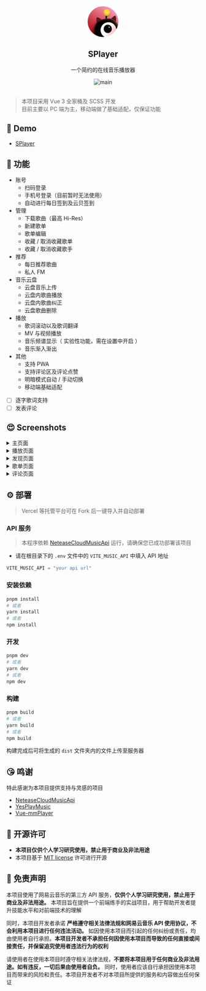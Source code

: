 <div align="center">
<img alt="logo" height="80" src="./public/images/logo/favicon.png" />
<h2>SPlayer</h2>
<p>一个简约的在线音乐播放器</p>
<img alt="main" src="./screenshots/main.png" />
</div>
<br />

> 本项目采用 Vue 3 全家桶及 SCSS 开发  
> 目前主要以 PC 端为主，移动端做了基础适配，仅保证功能

## 👀 Demo

- [SPlayer](https://music.imsyy.top/)

## 🎉 功能

- 账号
  - 扫码登录
  - 手机号登录（目前暂时无法使用）
  - 自动进行每日签到及云贝签到
- 管理
  - 下载歌曲（最高 Hi-Res）
  - 新建歌单
  - 歌单编辑
  - 收藏 / 取消收藏歌单
  - 收藏 / 取消收藏歌手
- 推荐
  - 每日推荐歌曲
  - 私人 FM
- 音乐云盘
  - 云盘音乐上传
  - 云盘内歌曲播放
  - 云盘内歌曲纠正
  - 云盘歌曲删除
- 播放
  - 歌词滚动以及歌词翻译
  - MV 与视频播放
  - 音乐频谱显示（ 实验性功能，需在设置中开启 ）
  - 音乐渐入渐出
- 其他
  - 支持 PWA
  - 支持评论区及评论点赞
  - 明暗模式自动 / 手动切换
  - 移动端基础适配

- [ ] 逐字歌词支持
- [ ] 发表评论

## 😍 Screenshots

<details>
<summary>主页面</summary>

![主页面](/screenshots/SPlayer%20-%20%E4%B8%BB%E9%A1%B5%E9%9D%A2.png)
</details>

<details>
<summary>播放页面</summary>

![播放页面](/screenshots/SPlayer%20-%20%E6%92%AD%E6%94%BE%E9%A1%B5%E9%9D%A2.png)
</details>

<details>
<summary>发现页面</summary>

![发现页面](/screenshots/SPlayer%20-%20%E5%8F%91%E7%8E%B0%E9%A1%B5%E9%9D%A2.png)
</details>

<details>
<summary>歌单页面</summary>

![歌单页面](/screenshots/SPlayer%20-%20%E6%AD%8C%E5%8D%95%E9%A1%B5%E9%9D%A2.png)
</details>

<details>
<summary>评论页面</summary>

![评论页面](/screenshots/SPlayer%20-%20%E8%AF%84%E8%AE%BA%E9%A1%B5%E9%9D%A2.png)
</details>

## ⚙️ 部署

> Vercel 等托管平台可在 Fork 后一键导入并自动部署

### API 服务

> 本程序依赖 [NeteaseCloudMusicApi](https://github.com/Binaryify/NeteaseCloudMusicApi) 运行，请确保您已成功部署该项目

- 请在根目录下的 `.env` 文件中的 `VITE_MUSIC_API` 中填入 API 地址

```js
VITE_MUSIC_API = "your api url"
```

### 安装依赖

```bash
pnpm install
# 或者
yarn install
# 或者
npm install
```

### 开发

```bash
pnpm dev
# 或者
yarn dev
# 或者
npm dev
```

### 构建

```bash
pnpm build
# 或者
yarn build
# 或者
npm build
```

构建完成后可将生成的 `dist` 文件夹内的文件上传至服务器

## 😘 鸣谢

特此感谢为本项目提供支持与灵感的项目

- [NeteaseCloudMusicApi](https://github.com/Binaryify/NeteaseCloudMusicApi)
- [YesPlayMusic](https://github.com/qier222/YesPlayMusic)
- [Vue-mmPlayer](https://github.com/maomao1996/Vue-mmPlayer)

## 📜 开源许可
- **本项目仅供个人学习研究使用，禁止用于商业及非法用途**
- 本项目基于 [MIT license](https://opensource.org/license/mit/) 许可进行开源

## 📢 免责声明

本项目使用了网易云音乐的第三方 API 服务，**仅供个人学习研究使用，禁止用于商业及非法用途。** 本项目旨在提供一个前端练手的实战项目，用于帮助开发者提升技能水平和对前端技术的理解

同时，本项目开发者承诺 **严格遵守相关法律法规和网易云音乐 API 使用协议，不会利用本项目进行任何违法活动。** 如因使用本项目而引起的任何纠纷或责任，均由使用者自行承担。**本项目开发者不承担任何因使用本项目而导致的任何直接或间接责任，并保留追究使用者违法行为的权利**

请使用者在使用本项目时遵守相关法律法规，**不要将本项目用于任何商业及非法用途。如有违反，一切后果由使用者自负。** 同时，使用者应该自行承担因使用本项目而带来的风险和责任。本项目开发者不对本项目所提供的服务和内容做出任何保证